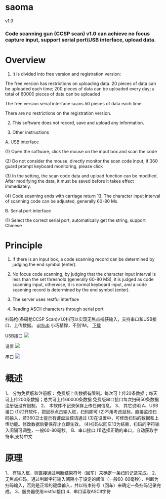 # saoma
 v1.0
 ### Code scanning gun (CCSP scan) v1.0  can achieve no focus capture input, support serial port\USB interface, upload data.
# Overview

1. It is divided into free version and registration version:

The free version has restrictions on uploading data. 20 pieces of data can be uploaded each time; 200 pieces of data can be uploaded every day; a total of 60000 pieces of data can be uploaded

The free version serial interface scans 50 pieces of data each time

There are no restrictions on the registration version.

2. This software does not record, save and upload any information.

3. Other instructions

A. USB interface

(1) Open the software, click the mouse on the input box and scan the code

(2) Do not consider the mouse, directly monitor the scan code input, if 360 guard prompt keyboard monitoring, please click

(3) In the setting, the scan code data and upload function can be modified. After modifying the data, it must be saved before it takes effect immediately.

(4) Code scanning ends with carriage return 13. The character input interval of scanning code can be adjusted, generally 60-80 Ms.

B. Serial port interface

(1) Select the correct serial port, automatically get the string, support Chinese



# Principle

1. If there is an input box, a code scanning record can be determined by judging the end symbol (enter).

2. No focus code scanning, by judging that the character input interval is less than the set threshold (generally 60-80 MS), it is judged as code scanning input, otherwise, it is normal keyboard input, and a code scanning record is determined by the end symbol (enter).

3. The server uses restful interface

4. Reading ASCII characters through serial port


 扫码枪(条码枪CCSP Scan)v1.0扫可以实现无焦点捕获输入，支持串口和USB接口、上传数据。 
  [github](https://github.com/chygfm/saoma)    小巧精悍，不到1M。  [下载](https://cdn.jsdelivr.net/gh/chygfm/saoma@master/saoma.zip)
   
USB接口
  ![](https://img-blog.csdnimg.cn/20200824115821918.png?x-oss-process=image/watermark,type_ZmFuZ3poZW5naGVpdGk,shadow_10,text_aHR0cHM6Ly9ibG9nLmNzZG4ubmV0L2NoeWczMQ==,size_16,color_FFFFFF,t_70#pic_center)

设置
![](https://img-blog.csdnimg.cn/20200824115912530.png?x-oss-process=image/watermark,type_ZmFuZ3poZW5naGVpdGk,shadow_10,text_aHR0cHM6Ly9ibG9nLmNzZG4ubmV0L2NoeWczMQ==,size_16,color_FFFFFF,t_70#pic_center)


串口
![](https://img-blog.csdnimg.cn/20200824120101323.png?x-oss-process=image/watermark,type_ZmFuZ3poZW5naGVpdGk,shadow_10,text_aHR0cHM6Ly9ibG9nLmNzZG4ubmV0L2NoeWczMQ==,size_16,color_FFFFFF,t_70#pic_center)


# 概述
1、 分为免费版和注册版：
    免费版上传数据有限制。每次可上传20条数据；每天可上传200条数据；总共可上传60000条数据
    免费版串口接口每次扫码50条数据
    注册版没有限制。
2、 本软件不记录保存上传任何信息。
3、 其它说明
  A、USB接口
   (1)打开软件，把鼠标点击输入框，扫码即可
   (2)不用考虑鼠标，直接监控扫码输入，若360卫士提示有键盘监控请通过
   (3)在设置中，可修改扫码的数据和上传功能。修改数据后要保存才立即生效。
   (4)扫码以回车13为结束，扫码的字符输入间隔可调整，一般60-80毫秒。
  B、串口接口
   (1)选择正确的串口，自动获取字符串,支持中文
 
#  原理
1、 有输入框，则直接通过判断结束符号（回车）来确定一条扫码记录完成。
2、无焦点扫码，通过判断字符输入间隔小于设定的阈值（一般60-80毫秒），判断为扫码输入，否则是正常的键盘输入，并以结束符号（回车）来确定一条扫码记录完成。
3、服务器使用restful接口
4、串口读取ASCII字符




